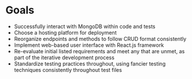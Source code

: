 # Goals
- Successfully interact with MongoDB within code and tests
- Choose a hosting platform for deployment
- Reorganize endpoints and methods to follow CRUD format consistently 
- Implement web-based user interface with React.js framework
- Re-evaluate initial listed requirements and meet any that are unmet, as part of the iterative development process
- Standardize testing practices throughout, using fancier testing techniques consistently throughout test files

